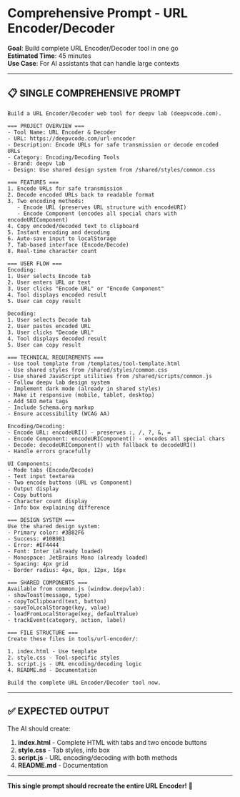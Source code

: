 # Comprehensive Prompt - URL Encoder/Decoder

**Goal**: Build complete URL Encoder/Decoder tool in one go  
**Estimated Time**: 45 minutes  
**Use Case**: For AI assistants that can handle large contexts

---

## 📋 **SINGLE COMPREHENSIVE PROMPT**

```
Build a URL Encoder/Decoder web tool for deepv lab (deepvcode.com).

=== PROJECT OVERVIEW ===
- Tool Name: URL Encoder & Decoder
- URL: https://deepvcode.com/url-encoder
- Description: Encode URLs for safe transmission or decode encoded URLs
- Category: Encoding/Decoding Tools
- Brand: deepv lab
- Design: Use shared design system from /shared/styles/common.css

=== FEATURES ===
1. Encode URLs for safe transmission
2. Decode encoded URLs back to readable format
3. Two encoding methods:
   - Encode URL (preserves URL structure with encodeURI)
   - Encode Component (encodes all special chars with encodeURIComponent)
4. Copy encoded/decoded text to clipboard
5. Instant encoding and decoding
6. Auto-save input to localStorage
7. Tab-based interface (Encode/Decode)
8. Real-time character count

=== USER FLOW ===
Encoding:
1. User selects Encode tab
2. User enters URL or text
3. User clicks "Encode URL" or "Encode Component"
4. Tool displays encoded result
5. User can copy result

Decoding:
1. User selects Decode tab
2. User pastes encoded URL
3. User clicks "Decode URL"
4. Tool displays decoded result
5. User can copy result

=== TECHNICAL REQUIREMENTS ===
- Use tool template from /templates/tool-template.html
- Use shared styles from /shared/styles/common.css
- Use shared JavaScript utilities from /shared/scripts/common.js
- Follow deepv lab design system
- Implement dark mode (already in shared styles)
- Make it responsive (mobile, tablet, desktop)
- Add SEO meta tags
- Include Schema.org markup
- Ensure accessibility (WCAG AA)

Encoding/Decoding:
- Encode URL: encodeURI() - preserves :, /, ?, &, =
- Encode Component: encodeURIComponent() - encodes all special chars
- Decode: decodeURIComponent() with fallback to decodeURI()
- Handle errors gracefully

UI Components:
- Mode tabs (Encode/Decode)
- Text input textarea
- Two encode buttons (URL vs Component)
- Output display
- Copy buttons
- Character count display
- Info box explaining difference

=== DESIGN SYSTEM ===
Use the shared design system:
- Primary color: #3B82F6
- Success: #10B981
- Error: #EF4444
- Font: Inter (already loaded)
- Monospace: JetBrains Mono (already loaded)
- Spacing: 4px grid
- Border radius: 4px, 8px, 12px, 16px

=== SHARED COMPONENTS ===
Available from common.js (window.deepvlab):
- showToast(message, type)
- copyToClipboard(text, button)
- saveToLocalStorage(key, value)
- loadFromLocalStorage(key, defaultValue)
- trackEvent(category, action, label)

=== FILE STRUCTURE ===
Create these files in tools/url-encoder/:

1. index.html - Use template
2. style.css - Tool-specific styles
3. script.js - URL encoding/decoding logic
4. README.md - Documentation

Build the complete URL Encoder/Decoder tool now.
```

---

## ✅ **EXPECTED OUTPUT**

The AI should create:
1. **index.html** - Complete HTML with tabs and two encode buttons
2. **style.css** - Tab styles, info box
3. **script.js** - URL encoding/decoding with both methods
4. **README.md** - Documentation

---

**This single prompt should recreate the entire URL Encoder!** 🚀

